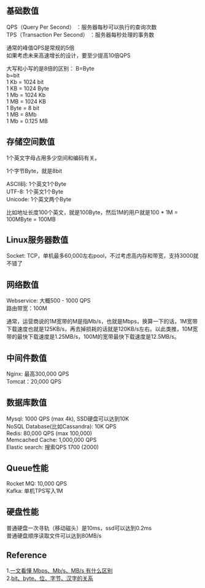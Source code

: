 
## 基础数值
QPS（Query Per Second） ：服务器每秒可以执行的查询次数  
TPS（Transaction Per Second） ：服务器每秒处理的事务数  

通常的峰值QPS是常规的5倍  
如果考虑未来高速增长的设计，要至少提高10倍QPS  

大写和小写的是8倍的区别： 
B=Byte  
b=bit  
1 Kb = 1024 bit  
1 KB = 1024 Byte  
1 Mb = 1024 Kb  
1 MB = 1024 KB  
1 Byte = 8 bit  
1 MB = 8Mb  
1 Mb = 0.125 MB  

## 存储空间数值
1个英文字母占用多少空间和编码有关。 

1个字节Byte，就是8bit

ASCII码: 1个英文1个Byte  
UTF-8: 1个英文1个Byte  
Unicode: 1个英文两个Byte  

比如地址长度100个英文，就是100Byte，然后1M的用户就是100 * 1M = 100MByte = 100MB

## Linux服务器数值
Socket: TCP，单机最多60,000左右pool，不过考虑高内存和带宽，支持3000就不错了

## 网络数值
Webservice: 大概500 - 1000 QPS  
路由带宽：100M  

通常，运营商说的1M宽带的M是指Mb/s，也就是Mbps，换算一下的话，1M宽带下载速度也就是125KB/s，再去掉损耗的话就是120KB/s左右。以此类推，10M宽带的最快下载速度是1.25MB/s，100M的宽带最快下载速度是12.5MB/s。

## 中间件数值
Nginx: 最高300,000 QPS  
Tomcat：20,000 QPS  

## 数据库数值
Mysql: 1000 QPS (max 4k), SSD硬盘可以达到10K    
NoSQL Database(比如Cassandra): 10K QPS  
Redis: 80,000 QPS (max 100,000)   
Memcached Cache: 1,000,000 QPS  
Elastic search: 搜索QPS 1700 (2000)  

## Queue性能
Rocket MQ: 10,000 QPS  
Kafka: 单机TPS写入1M  

## 硬盘性能
普通硬盘一次寻轨（移动磁头）是10ms，ssd可以达到0.2ms  
普通硬盘顺序读取文件可以达到80MB/s  

## Reference
1.[一文看懂 Mbps、Mb/s、MB/s 有什么区别](https://www.ithome.com/0/437/491.htm)  
2.[bit、byte、位、字节、汉字的关系](https://blog.csdn.net/bigapple88/article/details/5601295)  
